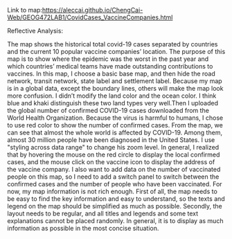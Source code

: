 
Link to map:https://aleccai.github.io/ChengCai-Web/GEOG472LAB1/CovidCases_VaccineCompanies.html


Reflective Analysis: 

  The map shows the historical total covid-19 cases separated by countries and the current 10 popular vaccine companies’ location. The purpose of this map is to show where the epidemic was the worst in the past year and which countries’ medical teams have made outstanding contributions to vaccines. In this map, I choose a basic base map, and then hide the road network, transit network, state label and settlement label. Because my map is in a global data, except the boundary lines, others will make the map look more confusion. I didn’t modify the land color and the ocean color. I think blue and khaki distinguish these two land types very well.Then I uploaded the global number of confirmed COVID-19 cases downloaded from the World Health Organization. Because the virus is harmful to humans, I chose to use red color to show the number of confirmed cases. From the map, we can see that almost the whole world is affected by COVID-19. Among them, almost 30 million people have been diagnosed in the United States. I use "styling across data range" to change his zoom level. In general, I realized that by hovering the mouse on the red circle to display the local confirmed cases, and the mouse click on the vaccine icon to display the address of the vaccine company. 
  I also want to add data on the number of vaccinated people on this map, so I need to add a switch panel to switch between the confirmed cases and the number of people who have been vaccinated. For now, my map information is not rich enough. First of all, the map needs to be easy to find the key information and easy to understand, so the texts and legend on the map should be simplified as much as possible. Secondly, the layout needs to be regular, and all titles and legends and some text explanations cannot be placed randomly. In general, it is to display as much information as possible in the most concise situation.
